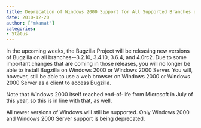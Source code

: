 ```yaml
---
title: Deprecation of Windows 2000 Support for All Supported Branches of Bugzilla
date: 2010-12-20
author: ["mkanat"]
categories:
- Status
---
```

In the upcoming weeks, the Bugzilla Project will be releasing new
versions of Bugzilla on all branches--3.2.10, 3.4.10, 3.6.4, and 4.0rc2.
Due to some important changes that are coming in those releases, you
will no longer be able to install Bugzilla on Windows 2000 or Windows
2000 Server. You will, however, still be able to use a web browser on
Windows 2000 or Windows 2000 Server as a client to access Bugzilla.

Note that Windows 2000 itself reached end-of-life from Microsoft in July
of this year, so this is in line with that, as well.

All newer versions of Windows will still be supported. Only Windows 2000
and Windows 2000 Server support is being deprecated.
